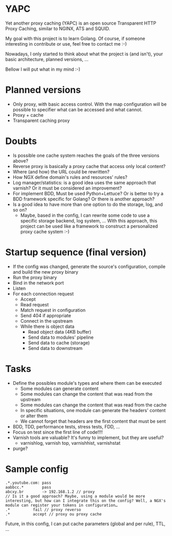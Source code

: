 # YAPC
Yet another proxy caching (YAPC) is an open source Transparent HTTP Proxy Caching, similar to NGINX, ATS and SQUID.

My goal with this project is to learn Golang. Of course, if someone interesting in contribute or use, feel free to contact me :-)

Nowadays, I only started to think about what the project is (and isn't), your basic architecture, planned versions, ...

Bellow I will put what in my mind :-)


# Planned versions
* Only proxy, with basic access control. With the map configuration will be possible to specifier what can be accessed and what cannot.
* Proxy + cache
* Transparent caching proxy

# Doubts
* Is possible one cache system reaches the goals of the three versions above?
* Reverse proxy is basically a proxy cache that access only local content?
* Where (and how) the URL could be rewritten?
* How NGX define domain's rules and resources' rules?
* Log manager/statistics: is a good idea uses the same approach that varnish? Or it must be considered an improvement?
* For implement BDD, Must be used Python+Lettuce? Or is better to try a BDD framework specific for Golang? Or there is another approach?
* Is a good idea to have more than one option to do the storage, log, and so on?
  * Maybe, based in the config, I can rewrite some code to use a specific storage backend, log system, … With this approach, this project can be used like a framework to construct a personalized proxy cache system :-)

# Startup sequence (final version)
* If the config was changed, generate the source's configuration, compile and build the new proxy binary
* Run the proxy binary
* Bind in the network port
* Listen
* For each connection request
  * Accept
  * Read request
  * Match request in configuration
  * Send 404 if appropriate
  * Connect in the upstream
  * While there is object data
    * Read object data (4KB buffer)
    * Send data to modules' pipeline
    * Send data to cache (storage)
    * Send data to downstream


# Tasks
* Define the possibles module's types and where them can be executed
  * Some modules can generate content
  * Some modules can change the content that was read from the upstream
  * Some modules can change the content that was read from the cache
  * In specific situations, one module can generate the headers' content or alter them
  * We cannot forget that headers are the first content that must be sent
* BDD, TDD, performance tests, stress tests, FDD, …
* Focus on test since the first line of code!!!!
* Varnish tools are valuable? It's funny to implement, but they are useful?
  * varnishlog, varnish top, varnishhist, varnishstat
* purge?


# Sample config
    .*.youtube.com:	pass
    aabbcc.*		pass
    abcxy.br		-> 192.168.1.2 // proxy
    // Is it a good approach? Maybe, using a module would be more interesting, but how can I integrate this on the config? Well, a NGX's module can register your tokens in configuration…
    .*			fail // proxy reverso
    .*			accept // proxy ou proxy cache

Future, in this config, I can put cache parameters (global and per rule), TTL, ...
